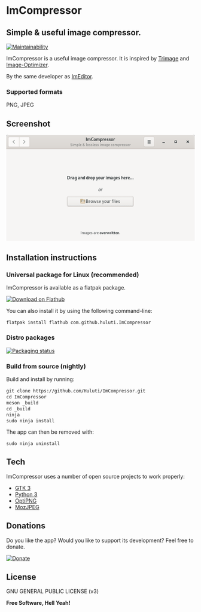 # ImCompressor

## Simple & useful image compressor.

[![Maintainability](https://api.codeclimate.com/v1/badges/aae63e7ac1c54526dc9c/maintainability)](https://codeclimate.com/github/Huluti/ImCompressor/maintainability)

ImCompressor is a useful image compressor.
It is inspired by [Trimage](https://github.com/Kilian/Trimage) and [Image-Optimizer](https://github.com/GijsGoudzwaard/Image-Optimizer).

By the same developer as [ImEditor](https://github.com/ImEditor/ImEditor).

### Supported formats

PNG, JPEG

## Screenshot

![ImCompressor](data/screenshots/screen1.png)

## Installation instructions

### Universal package for Linux (recommended)

ImCompressor is available as a flatpak package.

<a href='https://flathub.org/apps/details/com.github.huluti.ImCompressor'><img width='240' alt='Download on Flathub' src='https://flathub.org/assets/badges/flathub-badge-en.png'/></a>

You can also install it by using the following command-line:

    flatpak install flathub com.github.huluti.ImCompressor
    
### Distro packages

[![Packaging status](https://repology.org/badge/vertical-allrepos/imcompressor.svg)](https://repology.org/project/imcompressor/versions)
    
### Build from source (nightly)

Build and install by running:

    git clone https://github.com/Huluti/ImCompressor.git
    cd ImCompressor
    meson _build
    cd _build
    ninja
    sudo ninja install

The app can then be removed with:

    sudo ninja uninstall

## Tech

ImCompressor uses a number of open source projects to work properly:

- [GTK 3](https://www.gtk.org)
- [Python 3](https://www.python.org)
- [OptiPNG](http://optipng.sourceforge.net)
- [MozJPEG](https://github.com/mozilla/mozjpeg)

## Donations

Do you like the app? Would you like to support its development? Feel free to donate.

[![Donate](https://img.shields.io/badge/Donate-PayPal-green.svg)](https://paypal.me/hposnic)

## License

GNU GENERAL PUBLIC LICENSE (v3)

**Free Software, Hell Yeah!**

